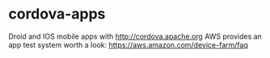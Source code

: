 # cordova-apps
Droid and IOS mobile apps with <http://cordova.apache.org>
AWS provides an app test system worth a look: <https://aws.amazon.com/device-farm/faq>
